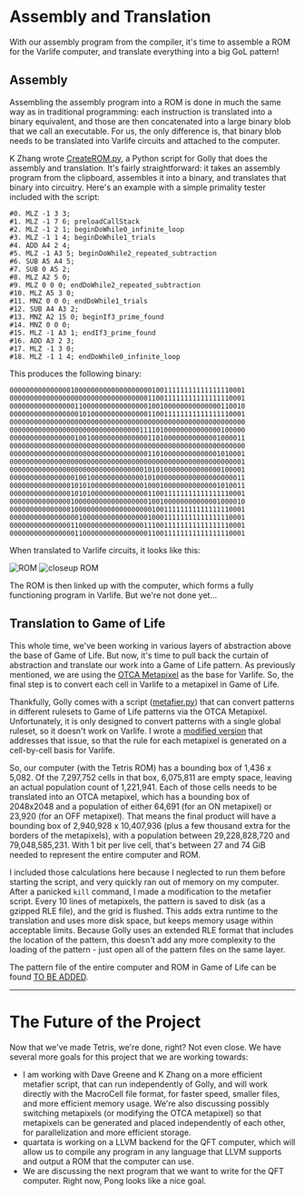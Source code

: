 # Assembly and Translation

With our assembly program from the compiler, it's time to assemble a ROM for the Varlife computer, and translate everything into a big GoL pattern!

## Assembly

Assembling the assembly program into a ROM is done in much the same way as in traditional programming: each instruction is translated into a binary equivalent, and those are then concatenated into a large binary blob that we call an executable. For us, the only difference is, that binary blob needs to be translated into Varlife circuits and attached to the computer.

K Zhang wrote [CreateROM.py](https://github.com/QuestForTetris/QFT/blob/master/CreateROM.py), a Python script for Golly that does the assembly and translation. It's fairly straightforward: it takes an assembly program from the clipboard, assembles it into a binary, and translates that binary into circuitry. Here's an example with a simple primality tester included with the script:

```
#0. MLZ -1 3 3;
#1. MLZ -1 7 6; preloadCallStack
#2. MLZ -1 2 1; beginDoWhile0_infinite_loop
#3. MLZ -1 1 4; beginDoWhile1_trials
#4. ADD A4 2 4;
#5. MLZ -1 A3 5; beginDoWhile2_repeated_subtraction
#6. SUB A5 A4 5;
#7. SUB 0 A5 2;
#8. MLZ A2 5 0;
#9. MLZ 0 0 0; endDoWhile2_repeated_subtraction
#10. MLZ A5 3 0;
#11. MNZ 0 0 0; endDoWhile1_trials
#12. SUB A4 A3 2;
#13. MNZ A2 15 0; beginIf3_prime_found
#14. MNZ 0 0 0;
#15. MLZ -1 A3 1; endIf3_prime_found
#16. ADD A3 2 3;
#17. MLZ -1 3 0;
#18. MLZ -1 1 4; endDoWhile0_infinite_loop
```

This produces the following binary:

```
0000000000000001000000000000000000010011111111111111110001
0000000000000000000000000000000000110011111111111111110001
0000000000000000110000000000000000100100000000000000110010
0000000000000000010100000000000000110011111111111111110001
0000000000000000000000000000000000000000000000000000000000
0000000000000000000000000000000011110100000000000000100000
0000000000000000100100000000000000110100000000000001000011
0000000000000000000000000000000000000000000000000000000000
0000000000000000000000000000000000110100000000000001010001
0000000000000000000000000000000000000000000000000000000001
0000000000000000000000000000000001010100000000000000100001
0000000000000000100100000000000001010000000000000000000011
0000000000000001010100000000000001000100000000000001010011
0000000000000001010100000000000000110011111111111111110001
0000000000000001000000000000000000100100000000000001000010
0000000000000001000000000000000000010011111111111111110001
0000000000000000010000000000000000100011111111111111110001
0000000000000001100000000000000001110011111111111111110001
0000000000000000110000000000000000110011111111111111110001
```

When translated to Varlife circuits, it looks like this:

![ROM](http://i.imgur.com/eoPdvOY.png) ![closeup ROM](http://i.imgur.com/Pee1yuE.png)

The ROM is then linked up with the computer, which forms a fully functioning program in Varlife. But we're not done yet...

## Translation to Game of Life

This whole time, we've been working in various layers of abstraction above the base of Game of Life. But now, it's time to pull back the curtain of abstraction and translate our work into a Game of Life pattern. As previously mentioned, we are using the [OTCA Metapixel](http://www.conwaylife.com/w/index.php?title=OTCA_metapixel) as the base for Varlife. So, the final step is to convert each cell in Varlife to a metapixel in Game of Life.

Thankfully, Golly comes with a script ([metafier.py](https://sourceforge.net/p/golly/code/ci/master/tree/Scripts/Python/metafier.py)) that can convert patterns in different rulesets to Game of Life patterns via the OTCA Metapixel. Unfortunately, it is only designed to convert patterns with a single global ruleset, so it doesn't work on Varlife. I wrote a [modified version](https://github.com/QuestForTetris/QFT/blob/master/metafier.py) that addresses that issue, so that the rule for each metapixel is generated on a cell-by-cell basis for Varlife.

So, our computer (with the Tetris ROM) has a bounding box of 1,436 x 5,082. Of the 7,297,752 cells in that box, 6,075,811 are empty space, leaving an actual population count of 1,221,941. Each of those cells needs to be translated into an OTCA metapixel, which has a bounding box of 2048x2048 and a population of either 64,691 (for an ON metapixel) or 23,920 (for an OFF metapixel). That means the final product will have a bounding box of 2,940,928 x 10,407,936 (plus a few thousand extra for the borders of the metapixels), with a population between 29,228,828,720 and 79,048,585,231. With 1 bit per live cell, that's between 27 and 74 GiB needed to represent the entire computer and ROM.

I included those calculations here because I neglected to run them before starting the script, and very quickly ran out of memory on my computer. After a panicked `kill` command, I made a modification to the metafier script. Every 10 lines of metapixels, the pattern is saved to disk (as a gzipped RLE file), and the grid is flushed. This adds extra runtime to the translation and uses more disk space, but keeps memory usage within acceptable limits. Because Golly uses an extended RLE format that includes the location of the pattern, this doesn't add any more complexity to the loading of the pattern - just open all of the pattern files on the same layer.

The pattern file of the entire computer and ROM in Game of Life can be found [TO BE ADDED]().

---

# The Future of the Project

Now that we've made Tetris, we're done, right? Not even close. We have several more goals for this project that we are working towards:

- I am working with Dave Greene and K Zhang on a more efficient metafier script, that can run independently of Golly, and will work directly with the MacroCell file format, for faster speed, smaller files, and more efficient memory usage. We're also discussing possibly switching metapixels (or modifying the OTCA metapixel) so that metapixels can be generated and placed independently of each other, for parallelization and more efficient storage.
- quartata is working on a LLVM backend for the QFT computer, which will allow us to compile any program in any language that LLVM supports and output a ROM that the computer can use.
- We are discussing the next program that we want to write for the QFT computer. Right now, Pong looks like a nice goal.
